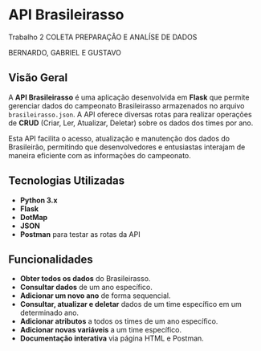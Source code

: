 # **API Brasileirasso**

Trabalho 2 COLETA PREPARAÇÃO E ANALÍSE DE DADOS

BERNARDO, GABRIEL E GUSTAVO

## **Visão Geral**

A **API Brasileirasso** é uma aplicação desenvolvida em **Flask** que permite gerenciar dados do campeonato Brasileirasso armazenados no arquivo `brasileirasso.json`. A API oferece diversas rotas para realizar operações de **CRUD** (Criar, Ler, Atualizar, Deletar) sobre os dados dos times por ano.

Esta API facilita o acesso, atualização e manutenção dos dados do Brasileirão, permitindo que desenvolvedores e entusiastas interajam de maneira eficiente com as informações do campeonato.

## **Tecnologias Utilizadas**

- **Python 3.x**
- **Flask**
- **DotMap**
- **JSON**
- **Postman** para testar as rotas da API

## **Funcionalidades**

- **Obter todos os dados** do Brasileirasso.
- **Consultar dados** de um ano específico.
- **Adicionar um novo ano** de forma sequencial.
- **Consultar, atualizar e deletar** dados de um time específico em um determinado ano.
- **Adicionar atributos** a todos os times de um ano específico.
- **Adicionar novas variáveis** a um time específico.
- **Documentação interativa** via página HTML e Postman.
